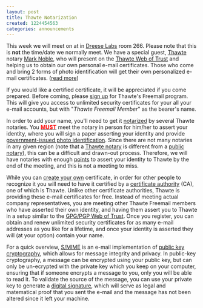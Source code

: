 ```yaml
---
layout: post
title: Thawte Notarization
created: 1224454563
categories: announcements
---
```

<p>This week we will meet on <!--date goes here--> at <!--time goes here--> in <!--alternate location goes here--><a href="http://www.osu.edu/map/building.php?building=279">Dreese Labs</a> room 266. Please note that this is <b>not</b> the time/date we normally meet. We have a special guest, <a href="https://www.thawte.com/">Thawte</a> notary <a href="http://en.wikipedia.org/wiki/Mark_M._Noble">Mark Noble</a>, who will present on the <a rel="nofollow" href="https://www.thawte.com/ssl-digital-certificates/free-guides-whitepapers/pdf/wot_eng.pdf" onClick="window.open('https://www.thawte.com/ssl-digital-certificates/free-guides-whitepapers/pdf/wot_eng.pdf','_blank','toolbar=no, location=no, directories=no, status=no, menubar=no, scrollbars=yes, resizable=yes, copyhistory=no, width=650, height=768'); return false;">Thawte Web of Trust</a> and helping us to obtain our own personal e-mail certificates. Those who come and bring 2 forms of photo identification will get their own personalized e-mail certificates. (<a href="/thawte_wot">read more</a>)</p>
<!--break-->
<p>If you would like a certified certificate, it will be appreciated if you come prepared. Before coming, please <a href="https://www.thawte.com/secure-email/personal-email-certificates/index.html" title="https://www.thawte.com/secure-email/personal-email-certificates/index.html" onClick="window.open('https://www.thawte.com/cgi/enroll/personal/step1.exe','_blank','toolbar=no, location=no, directories=no, status=no, menubar=no, scrollbars=yes, resizable=yes, copyhistory=no, width=516, height=500');return false;
">sign up</a> for Thawte's Freemail program. This will give you access to unlimited security certificates for your all your e-mail accounts, but with "<i>Thawte Freemail Member</i>" as the bearer's name.</p>

<p>In order to add your name, you'll need to get it <a href="https://www.thawte.com/cgi/personal/wot/contents.exe" title="https://www.thawte.com/cgi/personal/wot/contents.exe - Login Required" onClick="if(!confirm('You must already have registered with Thawte in order to access this page.')){return false;}">notarized</a> by several Thawte notaries. You <b><u><font color="#ff0000">MUST</font></u></b> meet the notary in person for him/her to assert your identity, where you will sign a paper asserting your identity and provide <a href="http://www.thawte.com/secure-email/web-of-trust-wot/wot_validation.html" title="http://www.thawte.com/secure-email/web-of-trust-wot/wot_validation.html">government-issued photo identification</a>. Since there are not many notaries in any given region (note that a <a href="https://www.thawte.com/secure-email/web-of-trust-wot/wot_rules.html" title="https://www.thawte.com/secure-email/web-of-trust-wot/wot_rules.html">Thawte notary</a> is different from a <a href="http://en.wikipedia.org/wiki/Notary_public" title="Public Notary - Wikipedia, the free encyclopedia">public notary</a>), this can be a difficult and drawn-out process. Therefore, we will have notaries with enough <a href="https://www.thawte.com/secure-email/web-of-trust-wot/wot_points.html">points</a> to assert your identity to Thawte by the end of the meeting, and this is not a meeting to miss.</p>

<p>While you can <a href="http://kb.mozillazine.org/Getting_an_SMIME_certificate#Self-signed_certificates">create your own</a> certificate, in order for other people to recognize it you will need to have it certified by a <a href="http://en.wikipedia.org/wiki/Certificate_authority">certificate authority</a> (CA), one of which is Thawte. Unlike other certificate authorities, Thawte is providing these e-mail certificates for free. Instead of meeting actual company representatives, you are meeting other Thawte Freemail members who have asserted their own identity, and having them assert you to Thawte in a setup similar to the <a href="http://en.wikipedia.org/wiki/Web_of_trust" title="Web of Trust - Wikipedia, the free encyclopedia">GPG/PGP Web of Trust</a>. Once you register, you can obtain and renew unlimited security certificates for as many e-mail addresses as you like for a lifetime, and once your identity is asserted they will (at your option) contain your name.</p>

<p>For a quick overview, <a href="http://en.wikipedia.org/wiki/S/MIME" title="S/MIME - Wikipedia, the free encyclopedia">S/MIME</a> is an e-mail implementation of <a href="http://en.wikipedia.org/wiki/Public-key_cryptography" title="Public-key cryptography - Wikipedia, the free encyclopedia">public key cryptography</a>, which allows for message integrity and privacy. In public-key cryptography, a message can be encrypted using your public key, but can only be un-ecrypted with the private key which you keep on your computer, ensuring that if someone encrypts a message to you, only you will be able to read it. To validate the source of the message, you can use your private key to generate a <a href="http://en.wikipedia.org/wiki/Digital_signature" title="Digital signature, Wikipedia, the free encyclopedia">digital signature</a>, which will serve as legal and matematical proof that you sent the e-mail and the message has not been altered since it left your machine.</p>
